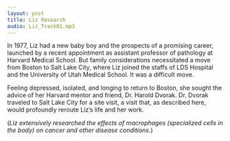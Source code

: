 ```yaml
---
layout: post
title: Liz Research
audio: Liz_Track01.mp3
---
```


In 1977, Liz had a new baby boy and the prospects of a promising career, launched by a
recent appointment as assistant professor of pathology at Harvard Medical School. But
family considerations necessitated a move from Boston to Salt Lake City, where Liz
joined the staffs of LDS Hospital and the University of Utah Medical School. It was a
difficult move.

Feeling depressed, isolated, and longing to return to Boston, she sought the advice of her Harvard mentor and friend, Dr. Harold Dvorak. Dr. Dvorak traveled to Salt Lake City for a site visit, a visit that, as described here, would profoundly reroute Liz’s life and her work.

(*Liz extensively researched the effects of macrophages (specialized cells in the body) on cancer and other disease conditions.*)